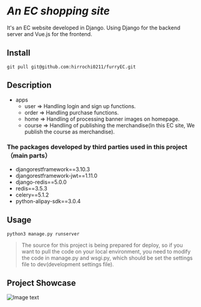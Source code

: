 # _An EC shopping site_
It's an EC website developed in Django.
Using Django for the backend server and Vue.js for the frontend.
## Install
`git pull git@github.com:hirrochi0211/furryEC.git`

## Description
- apps
  - user => Handling login and sign up functions.
  - order => Handling purchase functions.
  - home => Handling of processing banner images on homepage.
  - course => Handling of publishing the merchandise(In this EC site, We publish the course as merchandise).

### The packages developed by third parties used in this project（main parts）
- djangorestframework==3.10.3
- djangorestframework-jwt==1.11.0
- django-redis==5.0.0
- redis==3.5.3
- celery==5.1.2
- python-alipay-sdk==3.0.4

## Usage
`python3 manage.py runserver`

> The source for this project is being prepared for deploy, so if you want to pull the code on your local environment,
you need to modify the code in manage.py and wsgi.py, which should be set the settings file to dev(development settings file).

## Project Showcase
![Image text](https://github.com/hirrochi0211/furryEC/blob/master/furryec.gif)